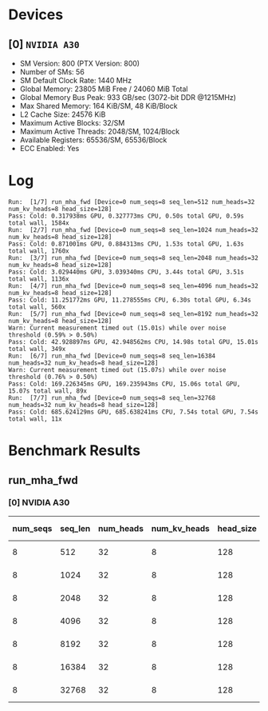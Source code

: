 # Devices

## [0] `NVIDIA A30`
* SM Version: 800 (PTX Version: 800)
* Number of SMs: 56
* SM Default Clock Rate: 1440 MHz
* Global Memory: 23805 MiB Free / 24060 MiB Total
* Global Memory Bus Peak: 933 GB/sec (3072-bit DDR @1215MHz)
* Max Shared Memory: 164 KiB/SM, 48 KiB/Block
* L2 Cache Size: 24576 KiB
* Maximum Active Blocks: 32/SM
* Maximum Active Threads: 2048/SM, 1024/Block
* Available Registers: 65536/SM, 65536/Block
* ECC Enabled: Yes

# Log

```
Run:  [1/7] run_mha_fwd [Device=0 num_seqs=8 seq_len=512 num_heads=32 num_kv_heads=8 head_size=128]
Pass: Cold: 0.317938ms GPU, 0.327773ms CPU, 0.50s total GPU, 0.59s total wall, 1584x 
Run:  [2/7] run_mha_fwd [Device=0 num_seqs=8 seq_len=1024 num_heads=32 num_kv_heads=8 head_size=128]
Pass: Cold: 0.871001ms GPU, 0.884313ms CPU, 1.53s total GPU, 1.63s total wall, 1760x 
Run:  [3/7] run_mha_fwd [Device=0 num_seqs=8 seq_len=2048 num_heads=32 num_kv_heads=8 head_size=128]
Pass: Cold: 3.029440ms GPU, 3.039340ms CPU, 3.44s total GPU, 3.51s total wall, 1136x 
Run:  [4/7] run_mha_fwd [Device=0 num_seqs=8 seq_len=4096 num_heads=32 num_kv_heads=8 head_size=128]
Pass: Cold: 11.251772ms GPU, 11.278555ms CPU, 6.30s total GPU, 6.34s total wall, 560x 
Run:  [5/7] run_mha_fwd [Device=0 num_seqs=8 seq_len=8192 num_heads=32 num_kv_heads=8 head_size=128]
Warn: Current measurement timed out (15.01s) while over noise threshold (0.59% > 0.50%)
Pass: Cold: 42.928897ms GPU, 42.948562ms CPU, 14.98s total GPU, 15.01s total wall, 349x 
Run:  [6/7] run_mha_fwd [Device=0 num_seqs=8 seq_len=16384 num_heads=32 num_kv_heads=8 head_size=128]
Warn: Current measurement timed out (15.07s) while over noise threshold (0.76% > 0.50%)
Pass: Cold: 169.226345ms GPU, 169.235943ms CPU, 15.06s total GPU, 15.07s total wall, 89x 
Run:  [7/7] run_mha_fwd [Device=0 num_seqs=8 seq_len=32768 num_heads=32 num_kv_heads=8 head_size=128]
Pass: Cold: 685.624129ms GPU, 685.638241ms CPU, 7.54s total GPU, 7.54s total wall, 11x 
```

# Benchmark Results

## run_mha_fwd

### [0] NVIDIA A30

| num_seqs | seq_len | num_heads | num_kv_heads | head_size | Memory Reads | Memory Writes | Memory Usage | Tokens | Samples |  CPU Time  | Noise  |  GPU Time  | Noise  |  Elem/s  | GlobalMem BW | BWUtil |
|----------|---------|-----------|--------------|-----------|--------------|---------------|--------------|--------|---------|------------|--------|------------|--------|----------|--------------|--------|
|        8 |     512 |        32 |            8 |       128 |   48.000 MiB |    32.000 MiB |           80 |   4096 |   1584x | 327.773 us | 27.00% | 317.938 us | 15.54% |  12.883M | 263.844 GB/s | 28.28% |
|        8 |    1024 |        32 |            8 |       128 |   96.000 MiB |    64.000 MiB |          160 |   8192 |   1760x | 884.313 us | 13.88% | 871.001 us |  1.58% |   9.405M | 192.620 GB/s | 20.64% |
|        8 |    2048 |        32 |            8 |       128 |  192.000 MiB |   128.000 MiB |          320 |  16384 |   1136x |   3.039 ms |  2.23% |   3.029 ms |  1.46% |   5.408M | 110.761 GB/s | 11.87% |
|        8 |    4096 |        32 |            8 |       128 |  384.000 MiB |   256.000 MiB |          640 |  32768 |    560x |  11.279 ms |  3.45% |  11.252 ms |  1.04% |   2.912M |  59.643 GB/s |  6.39% |
|        8 |    8192 |        32 |            8 |       128 |  768.000 MiB |   512.000 MiB |         1280 |  65536 |    349x |  42.949 ms |  0.75% |  42.929 ms |  0.59% |   1.527M |  31.265 GB/s |  3.35% |
|        8 |   16384 |        32 |            8 |       128 |    1.500 GiB |     1.000 GiB |         2560 | 131072 |     89x | 169.236 ms |  0.76% | 169.226 ms |  0.76% | 774.537K |  15.863 GB/s |  1.70% |
|        8 |   32768 |        32 |            8 |       128 |    3.000 GiB |     2.000 GiB |         5120 | 262144 |     11x | 685.638 ms |  0.16% | 685.624 ms |  0.16% | 382.344K |   7.830 GB/s |  0.84% |

